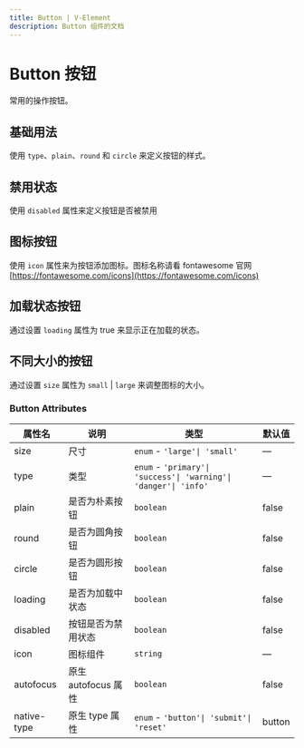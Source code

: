 ```yaml
---
title: Button | V-Element
description: Button 组件的文档
---
```


# Button 按钮

常用的操作按钮。

## 基础用法

使用 `type`、`plain`、`round` 和 `circle` 来定义按钮的样式。

<preview path="../../src/components/button/examples/Basic.vue" title="基础用法" description="Button 组件的基础用法"></preview>

## 禁用状态

使用 `disabled` 属性来定义按钮是否被禁用

<preview path="../../src/components/button/examples/Disabled.vue" title="禁用状态" description="Button 组件的禁用状态"></preview>

## 图标按钮

使用 `icon` 属性来为按钮添加图标。图标名称请看 fontawesome 官网 [https://fontawesome.com/icons](https://fontawesome.com/icons)

<preview path="../../src/components/button/examples/Icon.vue" title="图标按钮" description="Button 组件的图标按钮"></preview>

## 加载状态按钮

通过设置 `loading` 属性为 true 来显示正在加载的状态。

<preview path="../../src/components/button/examples/Loading.vue" title="加载状态按钮" description="Button 组件的加载状态按钮"></preview>

## 不同大小的按钮

通过设置 `size` 属性为 `small` | `large` 来调整图标的大小。

<preview path="../../src/components/button/examples/Size.vue" title="不同大小的按钮" description="Button 组件的不同大小的按钮"></preview>

### Button Attributes

| 属性名      | 说明                | 类型                                                             | 默认值 |
| ----------- | ------------------- | ---------------------------------------------------------------- | ------ |
| size        | 尺寸                | `enum` - `'large'\| 'small'`                                     | —      |
| type        | 类型                | `enum` - `'primary'\| 'success'\| 'warning'\| 'danger'\| 'info'` | —      |
| plain       | 是否为朴素按钮      | `boolean`                                                        | false  |
| round       | 是否为圆角按钮      | `boolean`                                                        | false  |
| circle      | 是否为圆形按钮      | `boolean`                                                        | false  |
| loading     | 是否为加载中状态    | `boolean`                                                        | false  |
| disabled    | 按钮是否为禁用状态  | `boolean`                                                        | false  |
| icon        | 图标组件            | `string`                                                         | —      |
| autofocus   | 原生 autofocus 属性 | `boolean`                                                        | false  |
| native-type | 原生 type 属性      | `enum` - `'button'\| 'submit'\| 'reset'`                         | button |

